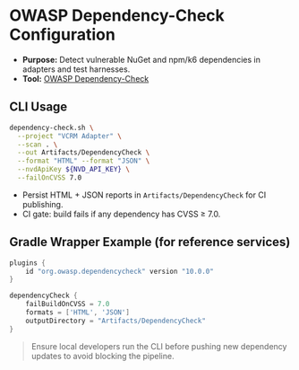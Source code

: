 # OWASP Dependency-Check Configuration

- **Purpose:** Detect vulnerable NuGet and npm/k6 dependencies in adapters and test harnesses.
- **Tool:** [OWASP Dependency-Check](https://owasp.org/www-project-dependency-check/)

## CLI Usage

```bash
dependency-check.sh \
  --project "VCRM Adapter" \
  --scan . \
  --out Artifacts/DependencyCheck \
  --format "HTML" --format "JSON" \
  --nvdApiKey ${NVD_API_KEY} \
  --failOnCVSS 7.0
```

- Persist HTML + JSON reports in `Artifacts/DependencyCheck` for CI publishing.
- CI gate: build fails if any dependency has CVSS ≥ 7.0.

## Gradle Wrapper Example (for reference services)

```gradle
plugins {
    id "org.owasp.dependencycheck" version "10.0.0"
}

dependencyCheck {
    failBuildOnCVSS = 7.0
    formats = ['HTML', 'JSON']
    outputDirectory = "Artifacts/DependencyCheck"
}
```

> Ensure local developers run the CLI before pushing new dependency updates to avoid blocking the pipeline.
